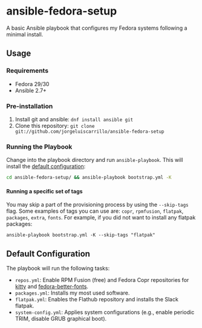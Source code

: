 # ansible-fedora-setup

A basic Ansible playbook that configures my Fedora systems following a minimal install.

## Usage
### Requirements
*  Fedora 29/30
*  Ansible 2.7+

### Pre-installation
1. Install git and ansible: `dnf install ansible git`
2. Clone this repository: `git clone git://github.com/jorgeluiscarrillo/ansible-fedora-setup`

### Running the Playbook
Change into the playbook directory and run `ansible-playbook`. This will install the [default configuration](#default-configuration):
```bash
cd ansible-fedora-setup/ && ansible-playbook bootstrap.yml -K
```

#### Running a specific set of tags
You may skip a part of the provisioning process by using the `--skip-tags` flag. Some examples of tags you can use are: `copr`, `rpmfusion`, `flatpak`, `packages`, `extra`, `fonts`. For example, if you did not want to install any flatpak packages:
```
ansible-playbook bootstrap.yml -K --skip-tags "flatpak"
```

## Default Configuration
The playbook will run the following tasks:
*  `repos.yml`: Enable RPM Fusion (free) and Fedora Copr repositories for
   [kitty](https://github.com/kovidgoyal/kitty) and [fedora-better-fonts](https://github.com/silenc3r/fedora-better-fonts).
* `packages.yml`: Installs my most used software.
* `flatpak.yml`: Enables the Flathub repository and installs the Slack flatpak.
* `system-config.yml`: Applies system configurations (e.g., enable periodic TRIM, disable GRUB graphical boot).

